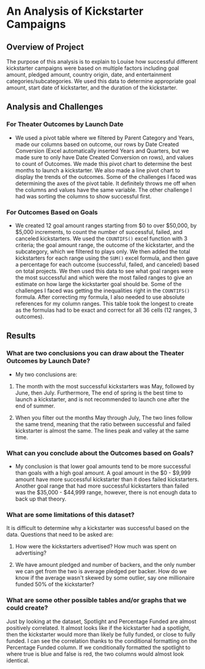 # An Analysis of Kickstarter Campaigns

## Overview of Project

The purpose of this analysis is to explain to Louise how successful different kickstarter campaigns were based on multiple factors including goal amount, pledged amount, country origin, date, and entertainment categories/subcategories. We used this data to determine appropriate goal amount, start date of kickstarter, and the duration of the kickstarter.

## Analysis and Challenges

### For Theater Outcomes by Launch Date

- We used a pivot table where we filtered by Parent Category and Years, made our columns based on outcome, our rows by Date Created Conversion (Excel automatically inserted Years and Quarters, but we made sure to only have Date Created Conversion on rows), and values to count of Outcomes. We made this pivot chart to determine the best months to launch a kickstarter. We also made a line pivot chart to display the trends of the outcomes. Some of the challenges I faced was determining the axes of the pivot table. It definitely throws me off when the columns and values have the same variable. The other challenge I had was sorting the columns to show successful first.

### For Outcomes Based on Goals

- We created 12 goal amount ranges starting from $0 to over $50,000, by $5,000 increments, to count the number of successful, failed, and canceled kickstarters. We used the `COUNTIFS()` excel function with 3 criteria; the goal amount range, the outcome of the kickstarter, and the subcategory, which we filtered to plays only. We then added the total kickstarters for each range using the `SUM()` excel formula, and then gave a percentage for each outcome (successful, failed, and canceled) based on total projects. We then used this data to see what goal ranges were the most successful and which were the most failed ranges to give an estimate on how large the kickstarter goal should be. Some of the challenges I faced was getting the inequalities right in the `COUNTIFS()` formula. After correcting my formula, I also needed to use absolute	 references for my column ranges. This table took the longest to create as the formulas had to be exact and correct for all 36 cells (12 ranges, 3 outcomes). 

## Results

### What are two conclusions you can draw about the Theater Outcomes by Launch Date?

- My two conclusions are:

1) The month with the most successful kickstarters was May, followed by June, then July. Furthermore, The end of spring is the best time to launch a kickstarter, and is not recommended to launch one after the end of summer.

2) When you filter out the months May through July, The two lines follow the same trend, meaning that the ratio between successful and failed kickstarter is almost the same. The lines peak and valley at the same time.

### What can you conclude about the Outcomes based on Goals?

- My conclusion is that lower goal amounts tend to be more successful than goals with a high goal amount. A goal amount in the $0 - $9,999 amount have more successful kickstarter than it does failed kickstarters. Another goal range that had more successful kickstarters than failed was the $35,000 - $44,999 range, however, there is not enough data to back up that theory. 

### What are some limitations of this dataset?

It is difficult to determine why a kickstarter was successful based on the data. Questions that need to be asked are:

1) How were the kickstarters advertised? How much was spent on advertising?

2) We have amount pledged and number of backers, and the only number we can get from the two is average pledged per backer. How do we know if the average wasn't skewed by some outlier, say one millionaire funded 50% of the kickstarter?

### What are some other possible tables and/or graphs that we could create?

Just by looking at the dataset, Spotlight and Percentage Funded are almost positively correlated. It almost looks like if the kickstarter had a spotlight, then the kickstarter would more than likely be fully funded, or close to fully funded. I can see the correlation thanks to the conditional formatting on the Percentage Funded column. If we conditionally formatted the spotlight to where true is blue and false is red, the two columns would almost look identical.